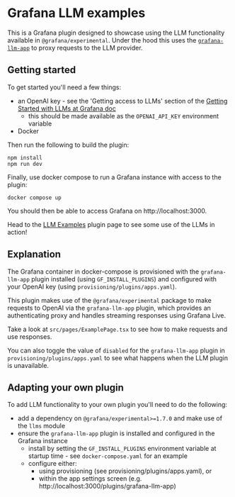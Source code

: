 # Grafana LLM examples

This is a Grafana plugin designed to showcase using the LLM functionality available in `@grafana/experimental`. Under the hood this uses the [`grafana-llm-app`] to proxy requests to the LLM provider.

## Getting started

To get started you'll need a few things:

- an OpenAI key - see the 'Getting access to LLMs' section of the [Getting Started with LLMs at Grafana doc][getting-started-doc]
  - this should be made available as the `OPENAI_API_KEY` environment variable
- Docker

Then run the following to build the plugin:

    npm install
    npm run dev

Finally, use docker compose to run a Grafana instance with access to the plugin:

    docker compose up

You should then be able to access Grafana on http://localhost:3000.

Head to the [LLM Examples](http://localhost:3000/a/grafana-llmexamples-app) plugin page to see some use of the LLMs in action!

## Explanation

The Grafana container in docker-compose is provisioned with the `grafana-llm-app` plugin installed (using `GF_INSTALL_PLUGINS`) and configured with your OpenAI key (using `provisioning/plugins/apps.yaml`).

This plugin makes use of the `@grafana/experimental` package to make requests to OpenAI via the `grafana-llm-app` plugin, which provides an authenticating proxy and handles streaming responses using Grafana Live.

Take a look at `src/pages/ExamplePage.tsx` to see how to make requests and use responses.

You can also toggle the value of `disabled` for the `grafana-llm-app` plugin in `provisioning/plugins/apps.yaml` to see what happens when the LLM plugin is unavailable.

## Adapting your own plugin

To add LLM functionality to your own plugin you'll need to do the following:

- add a dependency on `@grafana/experimental>=1.7.0` and make use of the `llms` module
- ensure the `grafana-llm-app` plugin is installed and configured in the Grafana instance
  - install by setting the `GF_INSTALL_PLUGINS` environment variable at startup time - see `docker-compose.yaml` for an example
  - configure either:
    - using provisioning (see provisioning/plugins/apps.yaml), or
    - within the app settings screen (e.g. http://localhost:3000/plugins/grafana-llm-app)

[getting-started-doc]: https://docs.google.com/document/d/1H9bo0QOrVbmjioTleqFsknpGszZ-py75YX2aWRcCNGE/edit#heading=h.180bjy5a5l0k
[`grafana-llm-app`]: https://github.com/grafana/grafana-llm-app
